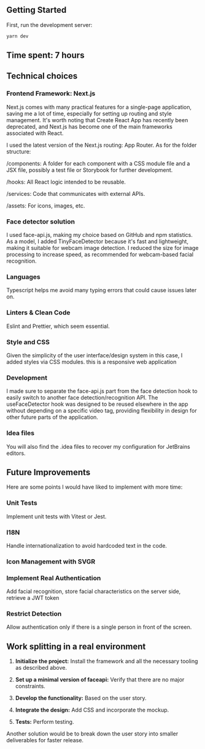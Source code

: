 ## Getting Started

First, run the development server:

```bash
yarn dev
```


## Time spent: 7 hours

## Technical choices

### Frontend Framework: Next.js
Next.js comes with many practical features for a single-page application, saving me a lot of time, especially for setting up routing and style management. It's worth noting that Create React App has recently been deprecated, and Next.js has become one of the main frameworks associated with React.

I used the latest version of the Next.js routing: App Router. As for the folder structure:

/components: A folder for each component with a CSS module file and a JSX file, possibly a test file or Storybook for further development.

/hooks: All React logic intended to be reusable.

/services: Code that communicates with external APIs.

/assets: For icons, images, etc.

### Face detector solution
I used face-api.js, making my choice based on GitHub and npm statistics. As a model, I added TinyFaceDetector because it's fast and lightweight, making it suitable for webcam image detection. I reduced the size for image processing to increase speed, as recommended for webcam-based facial recognition.

### Languages
Typescript helps me avoid many typing errors that could cause issues later on.

### Linters & Clean Code
Eslint and Prettier, which seem essential.

### Style and CSS
Given the simplicity of the user interface/design system in this case, I added styles via CSS modules.
this is a responsive web application

### Development
I made sure to separate the face-api.js part from the face detection hook to easily switch to another face detection/recognition API. The useFaceDetector hook was designed to be reused elsewhere in the app without depending on a specific video tag, providing flexibility in design for other future parts of the application.

### Idea files
You will also find the .idea files to recover my configuration for JetBrains editors.

## Future Improvements
Here are some points I would have liked to implement with more time:

### Unit Tests
Implement unit tests with Vitest or Jest.

### I18N
Handle internationalization to avoid hardcoded text in the code.

### Icon Management with SVGR

### Implement Real Authentication
Add facial recognition, store facial characteristics on the server side, retrieve a JWT token

### Restrict Detection
Allow authentication only if there is a single person in front of the screen.

## Work splitting in a real environment

1. **Initialize the project:** Install the framework and all the necessary tooling as described above.

2. **Set up a minimal version of faceapi:** Verify that there are no major constraints.

3. **Develop the functionality:** Based on the user story.

4. **Integrate the design:** Add CSS and incorporate the mockup.

5. **Tests:** Perform testing.

Another solution would be to break down the user story into smaller deliverables for faster release.
